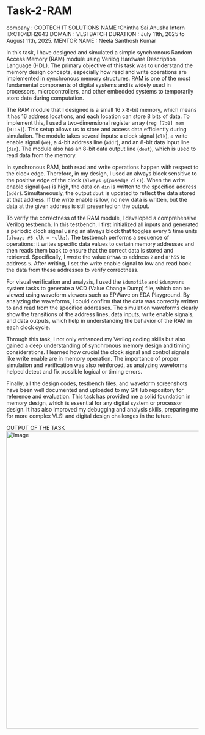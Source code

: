 # Task-2-RAM
company : CODTECH IT SOLUTIONS 
NAME :Chintha Sai Anusha 
Intern ID:CT04DH2643
DOMAIN : VLSI
BATCH DURATION : July 11th, 2025 to August 11th, 2025.
MENTOR  NAME : Neela Santhosh Kumar 

In this task, I have designed and simulated a simple synchronous Random Access Memory (RAM) module using Verilog Hardware Description Language (HDL). The primary objective of this task was to understand the memory design concepts, especially how read and write operations are implemented in synchronous memory structures. RAM is one of the most fundamental components of digital systems and is widely used in processors, microcontrollers, and other embedded systems to temporarily store data during computation.

The RAM module that I designed is a small 16 x 8-bit memory, which means it has 16 address locations, and each location can store 8 bits of data. To implement this, I used a two-dimensional register array (`reg [7:0] mem [0:15]`). This setup allows us to store and access data efficiently during simulation. The module takes several inputs: a clock signal (`clk`), a write enable signal (`we`), a 4-bit address line (`addr`), and an 8-bit data input line (`din`). The module also has an 8-bit data output line (`dout`), which is used to read data from the memory.

In synchronous RAM, both read and write operations happen with respect to the clock edge. Therefore, in my design, I used an always block sensitive to the positive edge of the clock (`always @(posedge clk)`). When the write enable signal (`we`) is high, the data on `din` is written to the specified address (`addr`). Simultaneously, the output `dout` is updated to reflect the data stored at that address. If the write enable is low, no new data is written, but the data at the given address is still presented on the output.

To verify the correctness of the RAM module, I developed a comprehensive Verilog testbench. In this testbench, I first initialized all inputs and generated a periodic clock signal using an always block that toggles every 5 time units (`always #5 clk = ~clk;`). The testbench performs a sequence of operations: it writes specific data values to certain memory addresses and then reads them back to ensure that the correct data is stored and retrieved. Specifically, I wrote the value `8'hAA` to address `2` and `8'h55` to address `5`. After writing, I set the write enable signal to low and read back the data from these addresses to verify correctness.

For visual verification and analysis, I used the `$dumpfile` and `$dumpvars` system tasks to generate a VCD (Value Change Dump) file, which can be viewed using waveform viewers such as EPWave on EDA Playground. By analyzing the waveforms, I could confirm that the data was correctly written to and read from the specified addresses. The simulation waveforms clearly show the transitions of the address lines, data inputs, write enable signals, and data outputs, which help in understanding the behavior of the RAM in each clock cycle.

Through this task, I not only enhanced my Verilog coding skills but also gained a deep understanding of synchronous memory design and timing considerations. I learned how crucial the clock signal and control signals like write enable are in memory operation. The importance of proper simulation and verification was also reinforced, as analyzing waveforms helped detect and fix possible logical or timing errors.

Finally, all the design codes, testbench files, and waveform screenshots have been well documented and uploaded to my GitHub repository for reference and evaluation. This task has provided me a solid foundation in memory design, which is essential for any digital system or processor design. It has also improved my debugging and analysis skills, preparing me for more complex VLSI and digital design challenges in the future.



OUTPUT OF THE TASK 
<img width="1859" height="779" alt="Image" src="https://github.com/user-attachments/assets/900b28dc-7ef1-490d-a2e9-17bc844105ca" />
